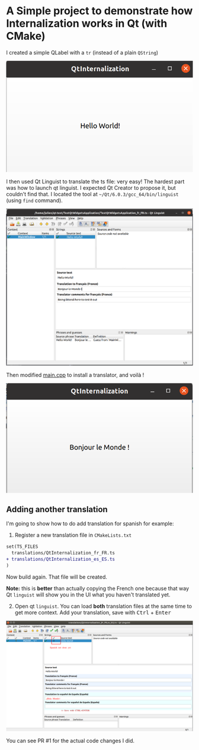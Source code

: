 # A Simple project to demonstrate how Internalization works in Qt (with CMake)

I created a simple QLabel with a `tr` (instead of a plain `QString`)

![Before](doc/before.png)

I then used Qt Linguist to translate the ts file: very easy! The hardest part was how to launch qt linguist. I expected Qt Creator to propose it, but couldn't find that.
I located the tool at `~/Qt/6.0.3/gcc_64/bin/linguist` (using `find` command).

![Qt Linguist](doc/qt_linguist.png)

Then modified [main.cpp](main.cpp) to install a translator, and voilà !

![After](doc/after.png)

## Adding another translation

I'm going to show how to do add translation for spanish for example:

1. Register a new translation file in `CMakeLists.txt`

```diff
set(TS_FILES
  translations/QtInternalization_fr_FR.ts
+ translations/QtInternalization_es_ES.ts
)
```

Now build again. That file will be created.

**Note:** this is **better** than actually copying the French one because that way Qt `linguist` will show you in the UI what you haven't translated yet.

2. Open qt `linguist`. You can load **both** translation files at the same time to get more context. Add your translation, save with <kbd>Ctrl</kbd> + <kbd>Enter</kbd>

![Qt Linguist, adding spanish translation](doc/Add_spanish_translation.png)

You can see PR #1 for the actual code changes I did.
